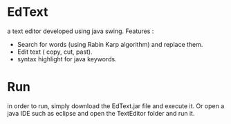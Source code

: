 # EdText
a text editor developed using java swing.
 Features :
- Search for words (using Rabin Karp algorithm) and replace them.
- Edit text ( copy, cut, past).
- syntax highlight for java keywords.

# Run
in order to run, simply download the EdText.jar file and execute it. Or open a java IDE such as eclipse and open the TextEditor folder  and run it.
